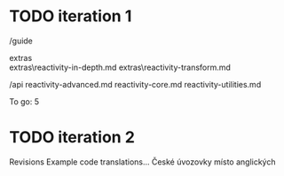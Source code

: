 TODO iteration 1
================

/guide

extras\
extras\reactivity-in-depth.md
extras\reactivity-transform.md


/api
reactivity-advanced.md
reactivity-core.md
reactivity-utilities.md

To go: 5


TODO iteration 2
================
Revisions
Example code translations...
České úvozovky místo anglických

